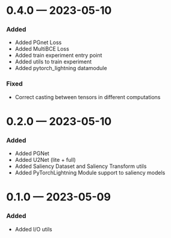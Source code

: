 
<a id='changelog-0.4.0'></a>
# 0.4.0 — 2023-05-10

### Added
- Added PGnet Loss
- Added MultiBCE Loss
- Added train experiment entry point
- Added utils to train experiment
- Added pytorch_lightning datamodule

### Fixed
- Correct casting between tensors in different computations


<a id='changelog-0.2.0'></a>
# 0.2.0 — 2023-05-10

### Added
- Added PGNet
- Added U2Net (lite + full)
- Added Saliency Dataset and Saliency Transform utils
- Added PyTorchLightning Module support to saliency models


<a id='changelog-0.1.0'></a>
# 0.1.0 — 2023-05-09

### Added
- Added I/O utils
